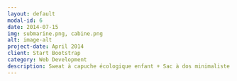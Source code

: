 ```yaml
---
layout: default
modal-id: 6
date: 2014-07-15
img: submarine.png, cabine.png
alt: image-alt
project-date: April 2014
client: Start Bootstrap
category: Web Development
description: Sweat à capuche écologique enfant + Sac à dos minimaliste. Mollitia neque assumenda ipsam nihil, molestias magnam, recusandae quos quis inventore quisquam velit asperiores, vitae? Reprehenderit soluta, eos quod consequuntur itaque. Nam.
---
```

